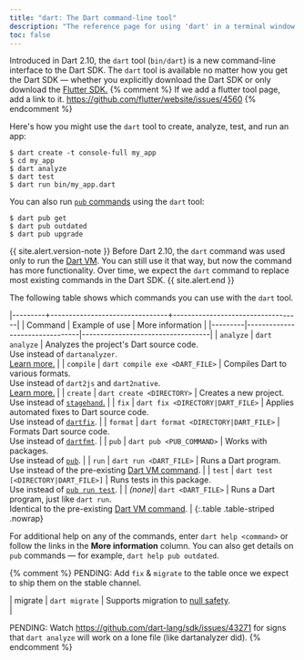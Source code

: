 ```yaml
---
title: "dart: The Dart command-line tool"
description: "The reference page for using 'dart' in a terminal window."
toc: false
---
```


Introduced in Dart 2.10, the `dart` tool (`bin/dart`)
is a new command-line interface to the Dart SDK.
The `dart` tool is available no matter how you get the Dart SDK —
whether you explicitly download the Dart SDK or only download
the [Flutter SDK.]({{site.flutter}})
{% comment %}
  If we add a flutter tool page, add a link to it.
  https://github.com/flutter/website/issues/4560
{% endcomment %}

Here's how you might use the `dart` tool
to create, analyze, test, and run an app:

```terminal
$ dart create -t console-full my_app
$ cd my_app
$ dart analyze
$ dart test
$ dart run bin/my_app.dart
```

You can also run [`pub` commands](/tools/pub/cmd) using the `dart` tool:

```terminal
$ dart pub get
$ dart pub outdated
$ dart pub upgrade
```

{{ site.alert.version-note }}
  Before Dart 2.10, the `dart` command was used only to run the
  [Dart VM][dart-vm].
  You can still use it that way, but
  now the command has more functionality.
  Over time, we expect the `dart` command to replace
  most existing commands in the Dart SDK.
{{ site.alert.end }}

The following table shows which commands you can use with the `dart` tool.

|---------+--------------------------------+-----------------------------------|
| Command | Example of use                 | More information                  |
|---------|--------------------------------|-----------------------------------|
| `analyze` | `dart analyze`     | Analyzes the project's Dart source code.<br>Use instead of `dartanalyzer`.<br>[Learn more.][analyze] |
| `compile` | `dart compile exe <DART_FILE>` | Compiles Dart to various formats.<br>Use instead of `dart2js` and `dart2native`.<br>[Learn more.][compile] | 
| `create`  | `dart create <DIRECTORY>`      | Creates a new project.<br>Use instead of [`stagehand`.][] | 
| `fix`  | `dart fix <DIRECTORY|DART_FILE>` | Applies automated fixes to Dart source code.<br>Use instead of [`dartfix`][]. | 
| `format`  | `dart format <DIRECTORY|DART_FILE>` | Formats Dart source code.<br>Use instead of [`dartfmt`][]. | 
| `pub`     | `dart pub <PUB_COMMAND>`       | Works with packages.<br>Use instead of [`pub`][]. | 
| `run`     | `dart run <DART_FILE>`         | Runs a Dart program. <br>Use instead of the pre-existing [Dart VM command][dart-vm]. | 
| `test`    | `dart test [<DIRECTORY|DART_FILE>]` | Runs tests in this package.<br>Use instead of [`pub run test`][`pub`]. |
| _(none)_| `dart <DART_FILE>`             | Runs a Dart program, just like `dart run`. <br>Identical to the pre-existing [Dart VM command][dart-vm]. |
{:.table .table-striped .nowrap}

[analyze]: /tools/dart-analyze
[compile]: /tools/dart-compile

For additional help on any of the commands, enter `dart help <command>`
or follow the links in the **More information** column.
You can also get details on `pub` commands — for example,
`dart help pub outdated`.

[`dartaotruntime`]: /tools/dartaotruntime
[`dartdoc`]: https://github.com/dart-lang/dartdoc#dartdoc
[`dartfmt`]: /tools/dartfmt
[`dartfix`]: {{site.pub-pkg}}/dartfix
[dart-vm]: /tools/dart-vm
[null safety]: /null-safety
[`pub`]: /tools/pub/cmd
[`stagehand`.]: {{site.pub-pkg}}/stagehand

{% comment %}
PENDING: Add `fix` & `migrate` to the table once we expect to ship
them on the stable channel.

| migrate | `dart migrate`                 | Supports migration to [null safety][].<br> | 

PENDING: Watch https://github.com/dart-lang/sdk/issues/43271 for signs
that `dart analyze` will work on a lone file (like dartanalyzer did).
{% endcomment %}
